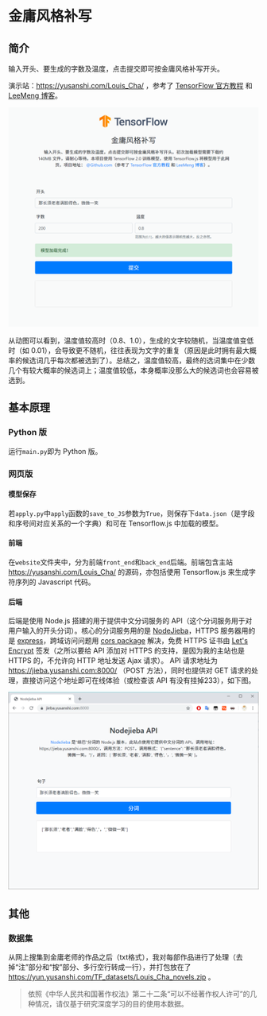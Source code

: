 # 金庸风格补写

## 简介

输入开头、要生成的字数及温度，点击提交即可按金庸风格补写开头。

演示站：https://yusanshi.com/Louis_Cha/ ，参考了 [TensorFlow 官方教程](https://www.tensorflow.org/beta/tutorials/text/text_generation) 和 [LeeMeng 博客](https://leemeng.tw/how-to-generate-interesting-text-with-tensorflow2-and-tensorflow-js.html)。

![1.gif](README.assets/1.gif)

从动图可以看到，温度值较高时（0.8、1.0），生成的文字较随机，当温度值变低时（如 0.01），会导致更不随机，往往表现为文字的重复（原因是此时拥有最大概率的候选词几乎每次都被选到了）。总结之，温度值较高，最终的选词集中在少数几个有较大概率的候选词上；温度值较低，本身概率没那么大的候选词也会容易被选到。

## 基本原理

### Python 版
运行`main.py`即为 Python 版。

### 网页版

#### 模型保存

若`apply.py`中`apply`函数的`save_to_JS`参数为`True`，则保存下`data.json`（是字段和序号间对应关系的一个字典）和可在 Tensorflow.js 中加载的模型。

#### 前端

在`website`文件夹中，分为前端`front_end`和`back_end`后端。前端包含主站 https://yusanshi.com/Louis_Cha/ 的源码，亦包括使用 Tensorflow.js 来生成字符序列的 Javascript 代码。

#### 后端

后端是使用 Node.js 搭建的用于提供中文分词服务的 API（这个分词服务用于对用户输入的开头分词）。核心的分词服务用的是 [NodeJieba](https://www.npmjs.com/package/nodejieba)，HTTPS 服务器用的是 [express](https://www.npmjs.com/package/express)，跨域访问问题用 [cors package](https://www.npmjs.com/package/cors) 解决，免费 HTTPS 证书由 [Let's Encrypt](https://letsencrypt.org/) 签发（之所以要给 API 添加对 HTTPS 的支持，是因为我的主站也是 HTTPS 的，不允许向 HTTP 地址发送 Ajax 请求）。 API 请求地址为 https://jieba.yusanshi.com:8000/ （POST 方法），同时也提供对 GET 请求的处理，直接访问这个地址即可在线体验（或检查该 API 有没有挂掉233），如下图。

![1566731287948](README.assets/1566731287948.png)

## 其他

### 数据集

从网上搜集到金庸老师的作品之后（txt格式），我对每部作品进行了处理（去掉“注”部分和“按”部分、多行空行转成一行），并打包放在了 https://yun.yusanshi.com/TF_datasets/Louis_Cha_novels.zip 。

> 依照《中华人民共和国著作权法》第二十二条“可以不经著作权人许可”的几种情况，请仅基于研究深度学习的目的使用本数据。

